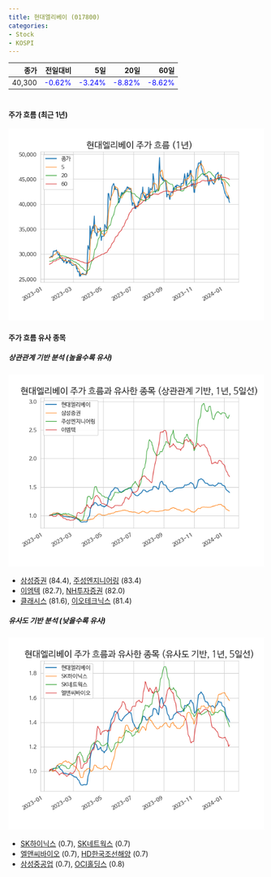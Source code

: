 ```yaml
---
title: 현대엘리베이 (017800)
categories:
- Stock
- KOSPI
---
```


|종가|전일대비|5일|20일|60일|
|---:|-------:|--:|---:|---:|
|40,300|<span style="color: blue">-0.62%</span>|<span style="color: blue">-3.24%</span>|<span style="color: blue">-8.82%</span>|<span style="color: blue">-8.62%</span>|

<!-- more -->
#
#### 주가 흐름 (최근 1년)
![017800](/assets/images/stock/017800.png)


#### 주가 흐름 유사 종목


##### 상관관계 기반 분석 (높을수록 유사)
![017800](/assets/images/stock/017800_corr.png)
- [삼성증권](/016360/) (84.4), [주성엔지니어링](/036930/) (83.4)
- [이엠텍](/091120/) (82.7), [NH투자증권](/005940/) (82.0)
- [클래시스](/214150/) (81.6), [이오테크닉스](/039030/) (81.4)


##### 유사도 기반 분석 (낮을수록 유사)	
![017800](/assets/images/stock/017800_sim.png)
- [SK하이닉스](/000660/) (0.7), [SK네트웍스](/001740/) (0.7)
- [엘앤씨바이오](/290650/) (0.7), [HD한국조선해양](/009540/) (0.7)
- [삼성중공업](/010140/) (0.7), [OCI홀딩스](/010060/) (0.8)